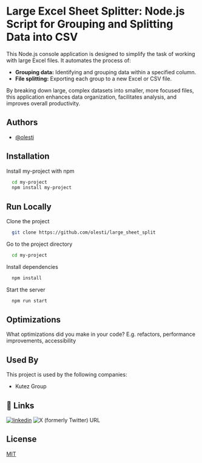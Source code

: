 
# Large Excel Sheet Splitter: Node.js Script for Grouping and Splitting Data into CSV 

This Node.js console application is designed to simplify the task of working with large Excel files. It automates the process of:

* **Grouping data:** Identifying and grouping data within a specified column.
* **File splitting:** Exporting each group to a new Excel or CSV file. 

By breaking down large, complex datasets into smaller, more focused files, this application enhances data organization, facilitates analysis, and improves overall productivity.

## Authors

- [@olesti](https://github.com/olesti)


## Installation

Install my-project with npm

```bash
  cd my-project
  npm install my-project
```
    
## Run Locally

Clone the project

```bash
  git clone https://github.com/olesti/large_sheet_split
```

Go to the project directory

```bash
  cd my-project
```

Install dependencies

```bash
  npm install
```

Start the server

```bash
  npm run start
```


## Optimizations

What optimizations did you make in your code? E.g. refactors, performance improvements, accessibility


## Used By

This project is used by the following companies:

- Kutez Group




## 🔗 Links

[![linkedin](https://img.shields.io/badge/linkedin-0A66C2?style=for-the-badge&logo=linkedin&logoColor=white)](https://www.linkedin.com/in/yigitatalay/)
![X (formerly Twitter) URL](https://img.shields.io/twitter/url?url=https%3A%2F%2Fx.com%2Folesti08)



## License

[MIT](https://choosealicense.com/licenses/mit/)

